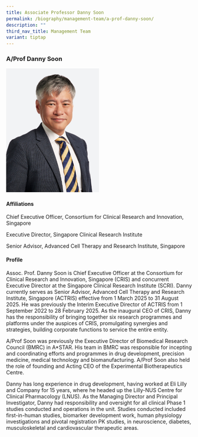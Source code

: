 ```yaml
---
title: Associate Professor Danny Soon
permalink: /biography/management-team/a-prof-danny-soon/
description: ""
third_nav_title: Management Team
variant: tiptap
---
```

<h3>A/Prof Danny Soon</h3>
<p></p>
<div class="isomer-image-wrapper">
<img style="width: 50%;" height="auto" width="100%" alt="" src="/images/Newsroom &amp; Events/In The News And Media Releases/Isomer_Dr_Danny_Soon.jpg">
</div>
<h4>Affiliations</h4>
<p>Chief Executive Officer, Consortium for Clinical Research and Innovation,
Singapore</p>
<p>Executive Director, Singapore Clinical Research Institute</p>
<p>Senior Advisor, Advanced Cell Therapy and Research Institute, Singapore</p>
<h4>Profile</h4>
<p>Assoc. Prof. Danny Soon is Chief Executive Officer at the Consortium for
Clinical Research and Innovation, Singapore (CRIS) and concurrent Executive
Director at the Singapore Clinical Research Institute (SCRI). Danny currently
serves as Senior Advisor, Advanced Cell Therapy and Research Institute,
Singapore (ACTRIS) effective from 1 March 2025 to 31 August 2025. He was
previously the Interim Executive Director of ACTRIS from 1 September 2022
to 28 February 2025. As the inaugural CEO of CRIS, Danny has the responsibility
of bringing together six research programmes and platforms under the auspices
of CRIS, promulgating synergies and strategies, building corporate functions
to service the entire entity.</p>
<p>A/Prof Soon was previously the Executive Director of Biomedical Research
Council (BMRC) in A*STAR. His team in BMRC was responsible for incepting
and coordinating efforts and programmes in drug development, precision
medicine, medical technology and biomanufacturing. A/Prof Soon also held
the role of founding and Acting CEO of the Experimental Biotherapeutics
Centre.&nbsp;</p>
<p>Danny has long experience in drug development, having worked at Eli Lilly
and Company for 15 years, where he headed up the Lilly-NUS Centre for Clinical
Pharmacology (LNUS). As the Managing Director and Principal Investigator,
Danny had responsibility and oversight for all clinical Phase 1 studies
conducted and operations in the unit. Studies conducted included first-in-human
studies, biomarker development work, human physiology investigations and
pivotal registration PK studies, in neuroscience, diabetes, musculoskeletal
and cardiovascular therapeutic areas.</p>
<p>
<br>
</p>
<p></p>